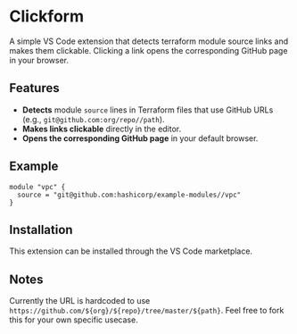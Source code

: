 # Clickform

A simple VS Code extension that detects terraform module source links and makes them clickable. Clicking a link opens the corresponding GitHub page in your browser.

## Features

- **Detects** module `source` lines in Terraform files that use GitHub URLs (e.g., `git@github.com:org/repo//path`).
- **Makes links clickable** directly in the editor.
- **Opens the corresponding GitHub page** in your default browser.

## Example

```hcl
module "vpc" {
  source = "git@github.com:hashicorp/example-modules//vpc"
}
```

## Installation
This extension can be installed through the VS Code marketplace.

## Notes
Currently the URL is hardcoded to use `https://github.com/${org}/${repo}/tree/master/${path}`. Feel free to fork this for your own specific usecase.

